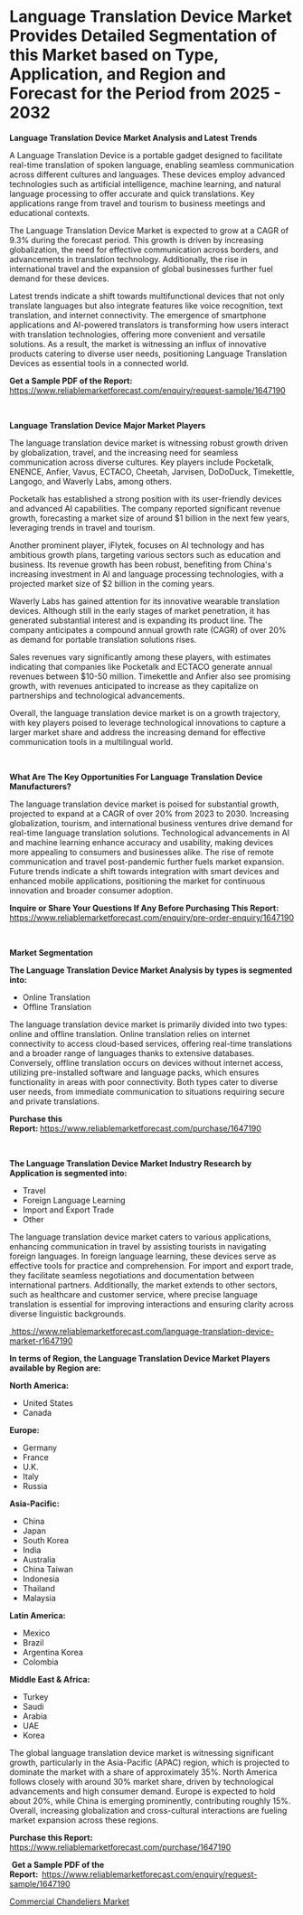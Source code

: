 <p><h1>Language Translation Device Market Provides Detailed Segmentation of this Market based on Type, Application, and Region and Forecast for the Period from 2025 - 2032</h1></p><p><strong>Language Translation Device Market Analysis and Latest Trends</strong></p>
<p><p>A Language Translation Device is a portable gadget designed to facilitate real-time translation of spoken language, enabling seamless communication across different cultures and languages. These devices employ advanced technologies such as artificial intelligence, machine learning, and natural language processing to offer accurate and quick translations. Key applications range from travel and tourism to business meetings and educational contexts.</p><p>The Language Translation Device Market is expected to grow at a CAGR of 9.3% during the forecast period. This growth is driven by increasing globalization, the need for effective communication across borders, and advancements in translation technology. Additionally, the rise in international travel and the expansion of global businesses further fuel demand for these devices. </p><p>Latest trends indicate a shift towards multifunctional devices that not only translate languages but also integrate features like voice recognition, text translation, and internet connectivity. The emergence of smartphone applications and AI-powered translators is transforming how users interact with translation technologies, offering more convenient and versatile solutions. As a result, the market is witnessing an influx of innovative products catering to diverse user needs, positioning Language Translation Devices as essential tools in a connected world.</p></p>
<p><strong>Get a Sample PDF of the Report:&nbsp;</strong> <a href="https://www.reliablemarketforecast.com/enquiry/request-sample/1647190?utm_campaign=3539&utm_medium=2&utm_source=Github&utm_content=ia&utm_term=05042025&utm_id=language-translation-device">https://www.reliablemarketforecast.com/enquiry/request-sample/1647190</a></p>
<p>&nbsp;</p>
<p><strong>Language Translation Device Major Market Players</strong></p>
<p><p>The language translation device market is witnessing robust growth driven by globalization, travel, and the increasing need for seamless communication across diverse cultures. Key players include Pocketalk, ENENCE, Anfier, Vavus, ECTACO, Cheetah, Jarvisen, DoDoDuck, Timekettle, Langogo, and Waverly Labs, among others.</p><p>Pocketalk has established a strong position with its user-friendly devices and advanced AI capabilities. The company reported significant revenue growth, forecasting a market size of around $1 billion in the next few years, leveraging trends in travel and tourism.</p><p>Another prominent player, iFlytek, focuses on AI technology and has ambitious growth plans, targeting various sectors such as education and business. Its revenue growth has been robust, benefiting from China's increasing investment in AI and language processing technologies, with a projected market size of $2 billion in the coming years.</p><p>Waverly Labs has gained attention for its innovative wearable translation devices. Although still in the early stages of market penetration, it has generated substantial interest and is expanding its product line. The company anticipates a compound annual growth rate (CAGR) of over 20% as demand for portable translation solutions rises.</p><p>Sales revenues vary significantly among these players, with estimates indicating that companies like Pocketalk and ECTACO generate annual revenues between $10-50 million. Timekettle and Anfier also see promising growth, with revenues anticipated to increase as they capitalize on partnerships and technological advancements.</p><p>Overall, the language translation device market is on a growth trajectory, with key players poised to leverage technological innovations to capture a larger market share and address the increasing demand for effective communication tools in a multilingual world.</p></p>
<p>&nbsp;</p>
<p><strong>What Are The Key Opportunities For Language Translation Device Manufacturers?</strong></p>
<p><p>The language translation device market is poised for substantial growth, projected to expand at a CAGR of over 20% from 2023 to 2030. Increasing globalization, tourism, and international business ventures drive demand for real-time language translation solutions. Technological advancements in AI and machine learning enhance accuracy and usability, making devices more appealing to consumers and businesses alike. The rise of remote communication and travel post-pandemic further fuels market expansion. Future trends indicate a shift towards integration with smart devices and enhanced mobile applications, positioning the market for continuous innovation and broader consumer adoption.</p></p>
<p><strong>Inquire or Share Your Questions If Any Before Purchasing This Report:</strong> <a href="https://www.reliablemarketforecast.com/enquiry/pre-order-enquiry/1647190?utm_campaign=3539&utm_medium=2&utm_source=Github&utm_content=ia&utm_term=05042025&utm_id=language-translation-device">https://www.reliablemarketforecast.com/enquiry/pre-order-enquiry/1647190</a></p>
<p>&nbsp;</p>
<p><strong>Market Segmentation</strong></p>
<p><strong>The Language Translation Device Market Analysis by types is segmented into:</strong></p>
<p><ul><li>Online Translation</li><li>Offline Translation</li></ul></p>
<p><p>The language translation device market is primarily divided into two types: online and offline translation. Online translation relies on internet connectivity to access cloud-based services, offering real-time translations and a broader range of languages thanks to extensive databases. Conversely, offline translation occurs on devices without internet access, utilizing pre-installed software and language packs, which ensures functionality in areas with poor connectivity. Both types cater to diverse user needs, from immediate communication to situations requiring secure and private translations.</p></p>
<p><strong>Purchase this Report:&nbsp;</strong><a href="https://www.reliablemarketforecast.com/purchase/1647190?utm_campaign=3539&utm_medium=2&utm_source=Github&utm_content=ia&utm_term=05042025&utm_id=language-translation-device">https://www.reliablemarketforecast.com/purchase/1647190</a></p>
<p>&nbsp;</p>
<p><strong>The Language Translation Device Market Industry Research by Application is segmented into:</strong></p>
<p><ul><li>Travel</li><li>Foreign Language Learning</li><li>Import and Export Trade</li><li>Other</li></ul></p>
<p><p>The language translation device market caters to various applications, enhancing communication in travel by assisting tourists in navigating foreign languages. In foreign language learning, these devices serve as effective tools for practice and comprehension. For import and export trade, they facilitate seamless negotiations and documentation between international partners. Additionally, the market extends to other sectors, such as healthcare and customer service, where precise language translation is essential for improving interactions and ensuring clarity across diverse linguistic backgrounds.</p></p>
<p><a href="https://www.reliablemarketforecast.com/language-translation-device-market-r1647190?utm_campaign=3539&utm_medium=2&utm_source=Github&utm_content=ia&utm_term=05042025&utm_id=language-translation-device">&nbsp;https://www.reliablemarketforecast.com/language-translation-device-market-r1647190</a></p>
<p><strong>In terms of Region, the Language Translation Device Market Players available by Region are:</strong></p>
<p>
    <p> <strong> North America: </strong>
        <ul>
            <li>United States</li>
            <li>Canada</li>
        </ul>
        </p> 
    <p> <strong> Europe: </strong>
        <ul>
            <li>Germany</li>
            <li>France</li>
            <li>U.K.</li>
            <li>Italy</li>
            <li>Russia</li>
        </ul>
        </p> 
    <p> <strong> Asia-Pacific: </strong>
        <ul>
            <li>China</li>
            <li>Japan</li>
            <li>South Korea</li>
            <li>India</li>
            <li>Australia</li>
            <li>China Taiwan</li>
            <li>Indonesia</li>
            <li>Thailand</li>
            <li>Malaysia</li>
        </ul>
        </p> 
    <p> <strong> Latin America: </strong>
        <ul>
            <li>Mexico</li>
            <li>Brazil</li>
            <li>Argentina Korea</li>
            <li>Colombia</li>
        </ul>
        </p> 
    <p> <strong> Middle East & Africa: </strong>
        <ul>
            <li>Turkey</li>
            <li>Saudi</li>
            <li>Arabia</li>
            <li>UAE</li>
            <li>Korea</li>
        </ul>
    </p>
    </p>
<p><p>The global language translation device market is witnessing significant growth, particularly in the Asia-Pacific (APAC) region, which is projected to dominate the market with a share of approximately 35%. North America follows closely with around 30% market share, driven by technological advancements and high consumer demand. Europe is expected to hold about 20%, while China is emerging prominently, contributing roughly 15%. Overall, increasing globalization and cross-cultural interactions are fueling market expansion across these regions.</p></p>
<p><strong>Purchase this Report: </strong><a href="https://www.reliablemarketforecast.com/purchase/1647190?utm_campaign=3539&utm_medium=2&utm_source=Github&utm_content=ia&utm_term=05042025&utm_id=language-translation-device">https://www.reliablemarketforecast.com/purchase/1647190</a></p>
<p>&nbsp;<strong>Get a Sample PDF of the Report:&nbsp;&nbsp;</strong><a href="https://www.reliablemarketforecast.com/enquiry/request-sample/1647190?utm_campaign=3539&utm_medium=2&utm_source=Github&utm_content=ia&utm_term=05042025&utm_id=language-translation-device">https://www.reliablemarketforecast.com/enquiry/request-sample/1647190</a></p>
<p><strong></strong></p>
<p><p><a href="https://github.com/groszsaoudrd/Market-Research-Report-List-1/blob/main/commercial-chandeliers-market.md?utm_campaign=3539&utm_medium=2&utm_source=Github&utm_content=ia&utm_term=05042025&utm_id=language-translation-device">Commercial Chandeliers Market</a></p></p>